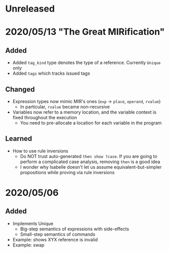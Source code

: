 # Unreleased

# 2020/05/13 "The Great MIRification"
## Added

- Added `tag_kind` type denotes the type of a reference. Currently `Unique` only
- Added `tags` which tracks issued tags

## Changed

- Expression types now mimic MIR's ones (`exp` -> `place`, `operand`, `rvalue`)
  - In particular, `rvalue` became non-recursive
- Variables now refer to a memory location, and the variable context is fixed throughout the execution
  - You need to pre-allocate a location for each variable in the program

## Learned

- How to use rule inversions
  - Do NOT trust auto-generated `then show ?case`. If you are going to perform a complicated case analysis, removing `then` is a good idea
  - I wonder why Isabelle doesn't let us assume equivalent-but-simpler propositions while proving via rule inversions

# 2020/05/06
## Added

- Implements Unique
  - Big-step semantics of expressions with side-effects
  - Small-step semantics of commands
- Example: shows XYX reference is invalid
- Example: swap
